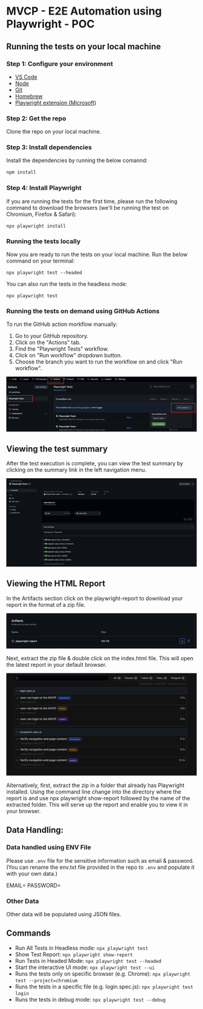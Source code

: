 # MVCP - E2E Automation using Playwright - POC

## Running the tests on your local machine

### Step 1: Configure your environment

* [VS Code](https://code.visualstudio.com/)
* [Node](https://nodejs.org/en)
* [Git](https://git-scm.com/download/mac)
* [Homebrew](https://brew.sh/)
* [Playwright extension (Microsoft)](https://marketplace.visualstudio.com/items?itemName=ms-playwright.playwright)

### Step 2: Get the repo
Clone the repo on your local machine.

### Step 3: Install dependencies
Install the dependencies by running the below comannd:
```sh
npm install
```

### Step 4: Install Playwright
If you are running the tests for the first time, please run the following command to download the browsers (we'll be running the test on Chromium, Firefox & Safari): 
```
npx playwright install
```

### Running the tests locally
Now you are ready to run the tests on your local machine. Run the below command on your terminal:

```
npx playwright test --headed
```

You can also run the tests in the headless mode:

```
npx playwright test
```

### Running the tests on demand using GitHub Actions
To run the GitHub action morkflow manually:

1. Go to your GitHub repository.
2. Click on the "Actions" tab.
3. Find the "Playwright Tests" workflow.
4. Click on "Run workflow" dropdown button.
5. Choose the branch you want to run the workflow on and click "Run workflow".

![alt text](docs/images/run-workflow.png)

## Viewing the test summary
After the test execution is complete, you can view the test summary by clicking on the summary link in the left navigation menu.

![alt text](docs/images/test-summary.png)

## Viewing the HTML Report
In the Artifacts section click on the playwright-report to download your report in the format of a zip file.

![alt text](docs/images/download-report.png)

Next, extract the zip file & double click on the index.html file. This will open the latest report in your default browser.

![alt text](docs/images/html-report.png)

Alternatively, first, extract the zip in a folder that already has Playwright installed. Using the command line change into the directory where the report is and use npx playwright show-report followed by the name of the extracted folder. This will serve up the report and enable you to view it in your browser.

## Data Handling: 

### Data handled using ENV File
Please use `.env` file for the sensitive information such as email & password. (You can rename the env.txt file provided in the repo to `.env` and populate it with your own data.) 

<!-- .env -->
EMAIL=
PASSWORD=

### Other Data
Other data will be populated using JSON files.

## Commands
* Run All Tests in Headless mode: `npx playwright test`
* Show Test Report: `npx playwright show-report`
* Run Tests in Headed Mode: `npx playwright test --headed`
* Start the interactive UI mode: `npx playwright test --ui`
* Runs the tests only on specific browser (e.g. Chrome): `npx playwright test --project=chromium`
* Runs the tests in a specific file (e.g. login.spec.js): `npx playwright test login`
* Runs the tests in debug mode: `npx playwright test --debug`



